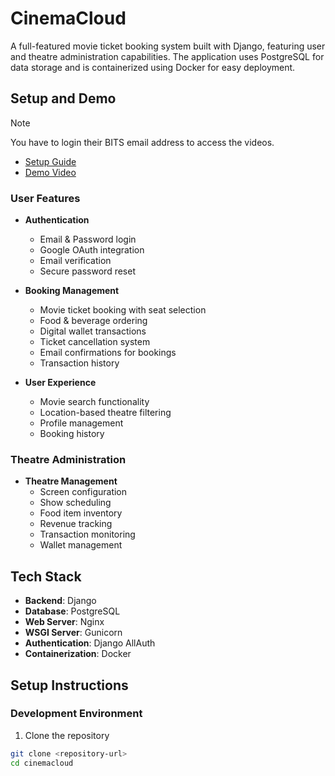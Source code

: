 # CinemaCloud

A full-featured movie ticket booking system built with Django, featuring user and theatre administration capabilities. The application uses PostgreSQL for data storage and is containerized using Docker for easy deployment.

## Setup and Demo

> [!NOTE]  
> You have to login their BITS email address to access the videos.

- [Setup Guide](https://drive.google.com/file/d/1wVDZFIc3ZvyRHToMURR9SIVv61-zuBhW/view?usp=sharing)
- [Demo Video](https://drive.google.com/file/d/1gPo92R-yt1GS051Hx9h4LJCsvKKZInwB/view?usp=sharing)

### User Features

- **Authentication**

  - Email & Password login
  - Google OAuth integration
  - Email verification
  - Secure password reset

- **Booking Management**

  - Movie ticket booking with seat selection
  - Food & beverage ordering
  - Digital wallet transactions
  - Ticket cancellation system
  - Email confirmations for bookings
  - Transaction history

- **User Experience**
  - Movie search functionality
  - Location-based theatre filtering
  - Profile management
  - Booking history

### Theatre Administration

- **Theatre Management**
  - Screen configuration
  - Show scheduling
  - Food item inventory
  - Revenue tracking
  - Transaction monitoring
  - Wallet management

## Tech Stack

- **Backend**: Django
- **Database**: PostgreSQL
- **Web Server**: Nginx
- **WSGI Server**: Gunicorn
- **Authentication**: Django AllAuth
- **Containerization**: Docker

## Setup Instructions

### Development Environment

1. Clone the repository

```sh
git clone <repository-url>
cd cinemacloud
```

